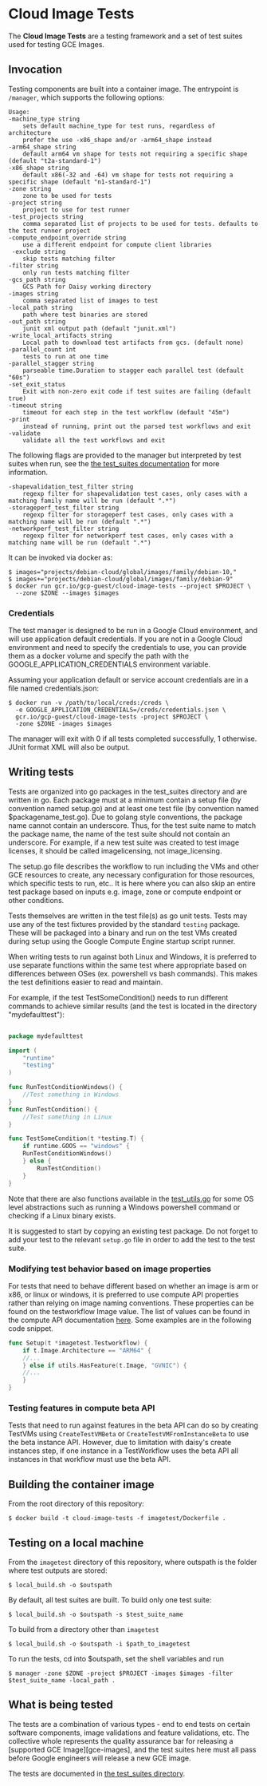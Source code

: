# Cloud Image Tests #

The **Cloud Image Tests** are a testing framework and a set of test suites used
for testing GCE Images.

## Invocation ##

Testing components are built into a container image. The entrypoint is
`/manager`, which supports the following options:

    Usage:
    -machine_type string
    	sets default machine_type for test runs, regardless of architecture
    	prefer the use -x86_shape and/or -arm64_shape instead
    -arm64_shape string
    	default arm64 vm shape for tests not requiring a specific shape (default "t2a-standard-1")
    -x86_shape string
    	default x86(-32 and -64) vm shape for tests not requiring a specific shape (default "n1-standard-1")
    -zone string
    	zone to be used for tests
    -project string
    	project to use for test runner
    -test_projects string
    	comma separated list of projects to be used for tests. defaults to the test runner project
    -compute_endpoint_override string
    	use a different endpoint for compute client libraries
     -exclude string
    	skip tests matching filter
    -filter string
    	only run tests matching filter
    -gcs_path string
    	GCS Path for Daisy working directory
    -images string
    	comma separated list of images to test
    -local_path string
    	path where test binaries are stored
    -out_path string
    	junit xml output path (default "junit.xml")
    -write_local_artifacts string
    	Local path to download test artifacts from gcs. (default none)
    -parallel_count int
    	tests to run at one time
    -parallel_stagger string
    	parseable time.Duration to stagger each parallel test (default "60s")
    -set_exit_status
    	Exit with non-zero exit code if test suites are failing (default true)
    -timeout string
    	timeout for each step in the test workflow (default "45m")
    -print
    	instead of running, print out the parsed test workflows and exit
    -validate
    	validate all the test workflows and exit

The following flags are provided to the manager but interpreted by test suites when run, see the [the test\_suites documentation](test_suites/README.md) for more information.

    -shapevalidation_test_filter string
    	regexp filter for shapevalidation test cases, only cases with a matching family name will be run (default ".*")
    -storageperf_test_filter string
    	regexp filter for storageperf test cases, only cases with a matching name will be run (default ".*")
    -networkperf_test_filter string
    	regexp filter for networkperf test cases, only cases with a matching name will be run (default ".*")


It can be invoked via docker as:

    $ images="projects/debian-cloud/global/images/family/debian-10,"
    $ images+="projects/debian-cloud/global/images/family/debian-9"
    $ docker run gcr.io/gcp-guest/cloud-image-tests --project $PROJECT \
      --zone $ZONE --images $images

### Credentials ###

The test manager is designed to be run in a Google Cloud environment, and will
use application default credentials. If you are not in a Google Cloud
environment and need to specify the credentials to use, you can provide them as
a docker volume and specify the path with the GOOGLE\_APPLICATION\_CREDENTIALS
environment variable.

Assuming your application default or service account credentials are in a file
named credentials.json:

    $ docker run -v /path/to/local/creds:/creds \
      -e GOOGLE_APPLICATION_CREDENTIALS=/creds/credentials.json \
      gcr.io/gcp-guest/cloud-image-tests -project $PROJECT \
      -zone $ZONE -images $images

The manager will exit with 0 if all tests completed successfully, 1 otherwise.
JUnit format XML will also be output.

## Writing tests ##

Tests are organized into go packages in the test\_suites directory and are
written in go. Each package must at a minimum contain a setup file (by
convention named setup.go) and at least one test file (by convention named
$packagename\_test.go). Due to golang style conventions, the package name cannot contain an underscore. Thus, for the test suite name to match the package name, the name of the test suite should not contain an
underscore. For example, if a new test suite was created to test image licenses,
it should be called imagelicensing, not image_licensing.

The setup.go file describes the workflow to run including the VMs and other GCE
resources to create, any necessary configuration for those resources, which
specific tests to run, etc.. It is here where you can also skip an entire test
package based on inputs e.g. image, zone or compute endpoint or other
conditions.

Tests themselves are written in the test file(s) as go unit tests. Tests may use
any of the test fixtures provided by the standard `testing` package.  These will
be packaged into a binary and run on the test VMs created during setup using the
Google Compute Engine startup script runner.

When writing tests to run against both Linux and Windows, it is preferred to
use separate functions within the same test where appropriate based on
differences between OSes (ex. powershell vs bash commands). This makes the
test definitions easier to read and maintain.

For example, if the test TestSomeCondition() needs to run different commands to
achieve similar results (and the test is located in the directory "mydefaulttest"):

```go

package mydefaulttest

import (
    "runtime"
    "testing"
)

func RunTestConditionWindows() {
    //Test something in Windows
}
func RunTestCondition() {
    //Test something in Linux
}

func TestSomeCondition(t *testing.T) {
    if runtime.GOOS == "windows" {
    RunTestConditionWindows()
    } else {
        RunTestCondition()
    }
}
```

Note that there are also functions available in the [test_utils.go](utils/test_utils.go)
for some OS level abstractions such as running a Windows powershell command or
checking if a Linux binary exists.

It is suggested to start by copying an existing test package. Do not forget to add
your test to the relevant `setup.go` file in order to add the test to the test suite.

### Modifying test behavior based on image properties ###

For tests that need to behave different based on whether an image is arm or x86, or linux or windows, it is preferred to use compute API properties rather than relying on image naming conventions. These properties can be found on the testworkflow Image value. The list of values can be found in the compute API documentation [here](https://pkg.go.dev/google.golang.org/api/compute/v1#Image). Some examples are in the following code snippet.

```go
func Setup(t *imagetest.Testworkflow) {
	if t.Image.Architecture == "ARM64" {
	//...
	} else if utils.HasFeature(t.Image, "GVNIC") {
	//...
	}
}
```

### Testing features in compute beta API ###

Tests that need to run against features in the beta API can do so by creating TestVMs using `CreateTestVMBeta` or `CreateTestVMFromInstanceBeta` to use the beta instance API. However, due to limitation with daisy's create instances step, if one instance in a TestWorkflow uses the beta API all instances in that workflow must use the beta API.


## Building the container image ##

From the root directory of this repository:

    $ docker build -t cloud-image-tests -f imagetest/Dockerfile .

## Testing on a local machine ##

From the `imagetest` directory of this repository, where outspath is
the folder where test outputs are stored:

    $ local_build.sh -o $outspath

By default, all test suites are built. To build only one test suite:

    $ local_build.sh -o $outspath -s $test_suite_name

To build from a directory other than `imagetest`

    $ local_build.sh -o $outspath -i $path_to_imagetest

To run the tests, cd into $outspath, set the shell variables and run

    $ manager -zone $ZONE -project $PROJECT -images $images -filter $test_suite_name -local_path .


## What is being tested ##

The tests are a combination of various types - end to end tests on certain
software components, image validations and feature validations, etc. The
collective whole represents the quality assurance bar for releasing a [supported
GCE Image][gce-images], and the test suites here must all pass before Google
engineers will release a new GCE image.

The tests are documented in [the test\_suites directory](test_suites/README.md).
